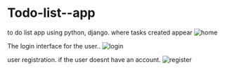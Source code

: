 # Todo-list--app
to do list app using python, django. 
where tasks created appear 
![home](https://user-images.githubusercontent.com/101004140/220449071-bce04d26-5eb6-4166-bff0-5e3a32e873e4.PNG)

The login interface for the user..
![login](https://user-images.githubusercontent.com/101004140/220449182-8af20070-c957-4e6c-93b3-15eda1276968.PNG)

user registration. if the user doesnt have an account.
![register](https://user-images.githubusercontent.com/101004140/220449364-a19871f5-aa11-4a2d-b2c0-5e10dda019e6.PNG)
